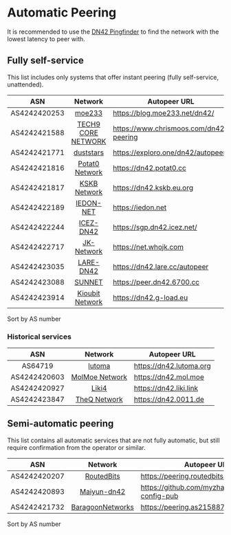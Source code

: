 # Automatic Peering

It is recommended to use the [DN42 Pingfinder](https://dn42.us/peers/) to find the network with the lowest latency to peer with.

## Fully self-service

This list includes only systems that offer instant peering (fully self-service, unattended).

ASN           | Network  | Autopeer URL |
:------------:|:--------:|--------------|
AS4242420253 | [moe233](https://blog.moe233.net/dn42/) | <https://blog.moe233.net/dn42/> |
AS4242421588 | [TECH9 CORE NETWORK](https://www.chrismoos.com/dn42-peering) | <https://www.chrismoos.com/dn42-peering> |
AS4242421771 | [duststars](https://exploro.one/dn42) | <https://exploro.one/dn42/autopeer> |
AS4242421816 | [Potat0 Network](https://dn42.potat0.cc) | <https://dn42.potat0.cc> |
AS4242421817 | [KSKB Network](https://dn42.kskb.eu.org) | <https://dn42.kskb.eu.org> |
AS4242422189 | [IEDON-NET](https://iedon.net) | <https://iedon.net> |
AS4242422244 | [ICEZ-DN42](https://sgp.dn42.icez.net/) | <https://sgp.dn42.icez.net/> |
AS4242422717 | [JK-Network](https://net.whojk.com) | <https://net.whojk.com> |
AS4242423035 | [LARE-DN42](https://dn42.lare.cc) | <https://dn42.lare.cc/autopeer> |
AS4242423088 | [SUNNET](https://dn42.6700.cc) | <https://peer.dn42.6700.cc> |
AS4242423914 | [Kioubit Network](https://dn42.g-load.eu) | <https://dn42.g-load.eu> |

Sort by AS number

### Historical services

ASN           | Network  | Autopeer URL |
:------------:|:--------:|--------------|
AS64719      | [lutoma](https://dn42.lutoma.org) | <https://dn42.lutoma.org> |
AS4242420603 | [MolMoe Network](https://dn42.mol.moe) | <https://dn42.mol.moe> |
AS4242420927 | [Liki4](https://dn42.liki.link) | <https://dn42.liki.link> |
AS4242423847 | [TheQ Network](https://dn42.0011.de) | <https://dn42.0011.de> |

## Semi-automatic peering

This list contains all automatic services that are not fully automatic, but still require confirmation from the operator or similar.

ASN           | Network  | Autopeer URL |
:------------:|:--------:|--------------|
AS4242420207 | [RoutedBits](https://dn42.routedbits.com) | <https://peering.routedbits.com> |
AS4242420893 | [Maiyun-dn42](https://maiyun.me/dn42.html) | <https://github.com/myzhang1029/dn42-config-pub> |
AS4242421732 | [BaragoonNetworks](https://as215887.net/dn42) | <https://peering.as215887.net> |

Sort by AS number
